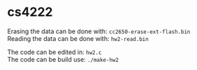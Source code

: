 # cs4222
Erasing the data can be done with: `cc2650-erase-ext-flash.bin` <br>
Reading the data can be done with: `hw2-read.bin`<br>

The code can be edited in: `hw2.c` <br>
The code can be build use: `./make-hw2` <br>
